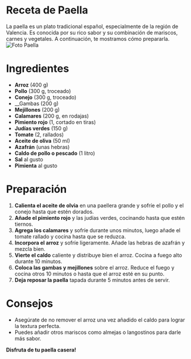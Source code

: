 # __Receta de Paella__
La paella es un plato tradicional español, especialmente de la región de Valencia. Es conocida por su rico sabor y su combinación de mariscos, carnes y vegetales. A continuación, te mostramos cómo prepararla.
<image src="https://www.qarnal.es/wp-content/uploads/2016/10/tipos-de-paella.jpg" alt="Foto Paella">
# Ingredientes
* __Arroz__ (400 g)
* __Pollo__ (300 g, troceado)
* __Conejo__ (300 g, troceado)
* __Gambas (200 g)
* __Mejillones__ (200 g)
* __Calamares__ (200 g, en rodajas)
* __Pimiento rojo__ (1, cortado en tiras)
* __Judías verdes__ (150 g)
* __Tomate__ (2, rallados)
* __Aceite de oliva__ (50 ml)
* __Azafrán__ (unas hebras)
* __Caldo de pollo o pescado__ (1 litro)
* __Sal__ al gusto
* __Pimienta__ al gusto
# Preparación
1. __Calienta el aceite de olvia__ en una paellera grande y sofríe el pollo y el conejo hasta que estén dorados.
2. __Añade el pimiento rojo__ y las judías verdes, cocinando hasta que estén tiernos.
3. __Agrega los calamares__ y sofríe durante unos minutos, luego añade el tomate rallado y cocina hasta que se reduzca.
4. __Incorpora el arroz__ y sofríe ligeramente. Añade las hebras de azafrán y mezcla bien.
5. __Vierte el caldo__ caliente y distribuye bien el arroz. Cocina a fuego alto durante 10 minutos.
6. __Coloca las gambas y mejillones__ sobre el arroz. Reduce el fuego y cocina otros 10 minutos o hasta que el arroz esté en su punto.
7. __Deja reposar la paella__ tapada durante 5 minutos antes de servir.
# Consejos
* Asegúrate de no remover el arroz una vez añadido el caldo para lograr la textura perfecta.
* Puedes añadir otros mariscos como almejas o langostinos para darle más sabor.

__Disfruta de tu paella casera!__